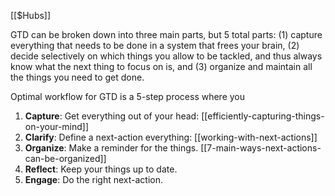 [[$Hubs]]

GTD can be broken down into three main parts, but 5 total parts:
(1) capture everything that needs to be done in a system that frees your brain, (2) decide selectively on which things you allow to be tackled, and thus always know what the next thing to focus on is, and (3) organize and maintain all the things you need to get done.

Optimal workflow for GTD is a 5-step process where you

1. **Capture**: Get everything out of your head: [[efficiently-capturing-things-on-your-mind]]
2. **Clarify**: Define a next-action everything: [[working-with-next-actions]]
3. **Organize**: Make a reminder for the things. [[7-main-ways-next-actions-can-be-organized]]
4. **Reflect**: Keep your things up to date.
5. **Engage**: Do the right next-action.

